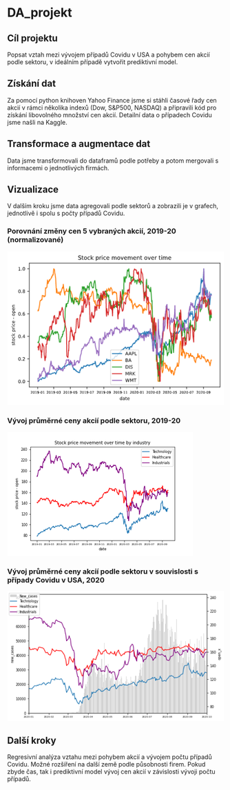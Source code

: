 # DA_projekt


## Cíl projektu
Popsat vztah mezi vývojem případů Covidu v USA a pohybem cen akcií podle sektoru, v ideálním případě vytvořit prediktivní model. 

## Získání dat
Za pomocí python knihoven Yahoo Finance jsme si stáhli časové řady cen akcií v rámci několika indexů (Dow, S&P500, NASDAQ) a připravili kód pro získání libovolného množství cen akcií.
Detailní data o případech Covidu jsme našli na Kaggle.

## Transformace a augmentace dat
Data jsme transformovali do dataframů podle potřeby a potom mergovali s informacemi o jednotlivých firmách.

## Vizualizace
V dalším kroku jsme data agregovali podle sektorů a zobrazili je v grafech, jednotlivě i spolu s počty případů Covidu.

### Porovnání změny cen 5 vybraných akcií, 2019-20 (normalizované)
![Stocks top 5 normalized](images/stocks_top5.png)

### Vývoj průměrné ceny akcií podle sektoru, 2019-20
![Stock prices industry](images/stock_prices_industry.png)

### Vývoj průměrné ceny akcií podle sektoru v souvislosti s případy Covidu v USA, 2020
![Covid industries](images/covid_industries.png)

## Další kroky
Regresivní analýza vztahu mezi pohybem akcií a vývojem počtu případů Covidu.
Možné rozšíření na další země podle působnosti firem.
Pokud zbyde čas, tak i prediktivní model vývoj cen akcií v závislosti vývoji počtu případů.